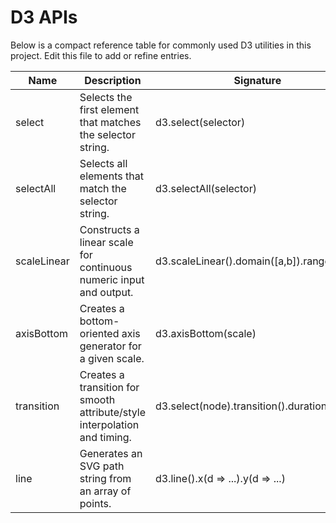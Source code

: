 # D3 APIs

Below is a compact reference table for commonly used D3 utilities in this project. Edit this file to add or refine entries.

| Name | Description | Signature | Docs |
|------|-------------|-----------|------|
| select | Selects the first element that matches the selector string. | d3.select(selector) | https://github.com/d3/d3-selection |
| selectAll | Selects all elements that match the selector string. | d3.selectAll(selector) | https://github.com/d3/d3-selection |
| scaleLinear | Constructs a linear scale for continuous numeric input and output. | d3.scaleLinear().domain([a,b]).range([x,y]) | https://github.com/d3/d3-scale |
| axisBottom | Creates a bottom-oriented axis generator for a given scale. | d3.axisBottom(scale) | https://github.com/d3/d3-axis |
| transition | Creates a transition for smooth attribute/style interpolation and timing. | d3.select(node).transition().duration(ms) | https://github.com/d3/d3-transition |
| line | Generates an SVG path string from an array of points. | d3.line().x(d => ...).y(d => ...) | https://github.com/d3/d3-shape |
